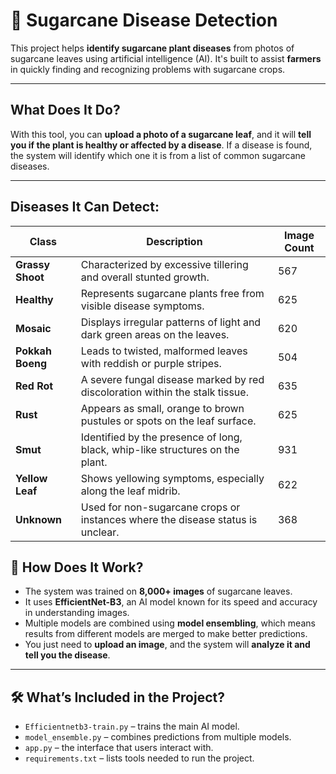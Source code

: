# 🌱 Sugarcane Disease Detection

This project helps **identify sugarcane plant diseases** from photos of sugarcane leaves using artificial intelligence (AI). It's built to assist **farmers** in quickly finding and recognizing problems with sugarcane crops.

---

##  What Does It Do?

With this tool, you can **upload a photo of a sugarcane leaf**, and it will **tell you if the plant is healthy or affected by a disease**. If a disease is found, the system will identify which one it is from a list of common sugarcane diseases.

---

##  Diseases It Can Detect:

| **Class**        | **Description**                                                                | **Image Count** |
| ---------------- | ------------------------------------------------------------------------------ | --------------- |
| **Grassy Shoot** | Characterized by excessive tillering and overall stunted growth.               | 567             |
| **Healthy**      | Represents sugarcane plants free from visible disease symptoms.                | 625             |
| **Mosaic**       | Displays irregular patterns of light and dark green areas on the leaves.       | 620             |
| **Pokkah Boeng** | Leads to twisted, malformed leaves with reddish or purple stripes.             | 504             |
| **Red Rot**      | A severe fungal disease marked by red discoloration within the stalk tissue.   | 635             |
| **Rust**         | Appears as small, orange to brown pustules or spots on the leaf surface.       | 625             |
| **Smut**         | Identified by the presence of long, black, whip-like structures on the plant.  | 931             |
| **Yellow Leaf**  | Shows yellowing symptoms, especially along the leaf midrib.                    | 622             |
| **Unknown**      | Used for non-sugarcane crops or instances where the disease status is unclear. | 368             |


## 🧠 How Does It Work?

- The system was trained on **8,000+ images** of sugarcane leaves.
- It uses **EfficientNet-B3**, an AI model known for its speed and accuracy in understanding images.
- Multiple models are combined using **model ensembling**, which means results from different models are merged to make better predictions.
- You just need to **upload an image**, and the system will **analyze it and tell you the disease**.

---

## 🛠️ What’s Included in the Project?

- `Efficientnetb3-train.py` – trains the main AI model.
- `model_ensemble.py` – combines predictions from multiple models.
- `app.py` – the interface that users interact with.
- `requirements.txt` – lists tools needed to run the project.
